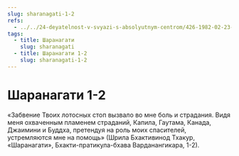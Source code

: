 ```yaml
---
slug: sharanagati-1-2
refs:
  - ../../24-deyatelnost-v-svyazi-s-absolyutnym-centrom/426-1982-02-23-c4-sambandha-gyana-eto-opredelenie-urovnya-yavlenij-na-osnove-vzglyada-bhagavatam.md
tags:
  - title: Шаранагати
    slug: sharanagati
  - title: Шаранагати 1-2
    slug: sharanagati-1-2
---
```


# Шаранагати 1-2

«Забвение Твоих лотосных стоп вызвало во мне боль и страдания. Видя меня охваченным пламенем страданий, Капила, Гаутама, Канада, Джаимини и Буддха, претендуя на роль моих спасителей, устремляются мне на помощь» (Шрила Бхактивинод Тхакур, «Шаранагати», Бхакти-пратикула-бхава Варданангикара, 1-2).

